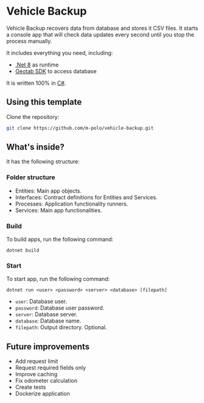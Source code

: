 # Vehicle Backup

Vehicle Backup recovers data from database and stores it CSV files. It starts a console app that will check data updates every second until you stop the process manually.

It includes everything you need, including:

- [.Net 8](https://learn.microsoft.com/es-es/dotnet/core/whats-new/dotnet-8/overview) as runtime
- [Geotab SDK](https://developers.geotab.com/myGeotab/introduction) to access database

It is written 100% in [C#](https://learn.microsoft.com/es-es/dotnet/csharp/whats-new/csharp-12).

## Using this template

Clone the repository:

```sh
git clone https://github.com/m-polo/vehicle-backup.git
```

## What's inside?

It has the following structure:

### Folder structure

- Entities: Main app objects.
- Interfaces: Contract definitions for Entities and Services.
- Processes: Application functionality runners.
- Services: Main app functionalities.

### Build

To build apps, run the following command:

```
dotnet build
```

### Start

To start app, run the following command:

```
dotnet run <user> <password> <server> <database> [filepath]
```

- `user`: Database user.
- `password`: Database user password.
- `server`: Database server.
- `database`: Database name.
- `filepath`: Output directory. Optional.

## Future improvements
- Add request limit
- Request required fields only
- Improve caching
- Fix odometer calculation
- Create tests
- Dockerize application